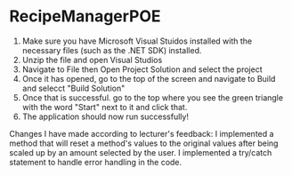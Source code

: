 # RecipeManagerPOE
1) Make sure you have Microsoft Visual Stuidos installed with the necessary files (such as the .NET SDK) installed.
2) Unzip the file and open Visual Studios
3) Navigate to File then Open Project Solution and select the project
4) Once it has opened, go to the top of the screen and navigate to Build and selecct "Build Solution"
5) Once that is successful. go to the top where you see the green triangle with the word "Start" next to it and click that.
6) The application should now run successfully!

Changes I have made according to lecturer's feedback:
I implemented a method that will reset a method's values to the original values after being scaled up by an amount selected by the user.
I implemented a try/catch statement to handle error handling in the code.
